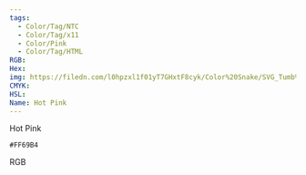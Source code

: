 ```yaml
---
tags:
  - Color/Tag/NTC
  - Color/Tag/x11
  - Color/Pink
  - Color/Tag/HTML
RGB: 
Hex: 
img: https://filedn.com/l0hpzxl1f01yT7GHxtF8cyk/Color%20Snake/SVG_Tumb%20Mass%20No%20Name/FF69B4.svg
CMYK: 
HSL: 
Name: Hot Pink
---
```

Hot Pink
```palette
#FF69B4
```
RGB
